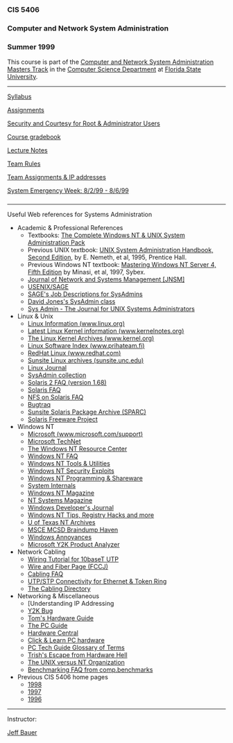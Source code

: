 ### CIS 5406

### Computer and Network System Administration

### Summer 1999

This course is part of the [ Computer and Network System Administration
Masters Track](http://www.cs.fsu.edu/academics/sysadm) in the [Computer
Science Department](http://www.cs.fsu.edu) at [Florida State
University](http://www.fsu.edu).

* * *

[Syllabus](syllabus/syllabus.html)

[Assignments](assignments.html)

[Security and Courtesy for Root & Administrator Users](courtesy.html)

[Course gradebook](gradebook.html)

[Lecture Notes](lectures.html)

[Team Rules](teams.html)

[Team Assignments & IP addresses](team-assignments.html)

[System Emergency Week: 8/2/99 - 8/6/99](sysweek.html)

###

* * *

Useful Web references for Systems Administration

  * Academic & Professional References 
    * Textbooks: [The Complete Windows NT & UNIX System Administration Pack ](http://www.oreilly.com/catalog/hp12pack)
    * Previous UNIX textbook: [ UNIX System Administration Handbook, Second Edition](http://www.admin.com), by E. Nemeth, et al, 1995, Prentice Hall.
    * Previous Windows NT textbook: [Mastering Windows NT Server 4, Fifth Edition](http://www.sybex.com/cgi-bin/bookpg.pl?2163back.html) by Minasi, et al, 1997, Sybex.
    * [Journal of Network and Systems Management [JNSM]](http://www.cstp.umkc.edu/jnsm/home.html)
    * [USENIX/SAGE](http://www.usenix.org)
    * [SAGE's Job Descriptions for SysAdmins](http://www.usenix.org/sage/jobs/jobs-descriptions.html)
    * [David Jones's SysAdmin class](http://infocom.cqu.edu.au/Study/Units/85321_Systems_Administration)
    * [Sys Admin - The Journal for UNIX Systems Administrators](http://www.samag.com)
  * Linux & Unix 
    * [Linux Information (www.linux.org)](http://www.linux.org)
    * [Latest Linux Kernel information (www.kernelnotes.org)](http://www.kernelnotes.org)
    * [The Linux Kernel Archives (www.kernel.org)](http://www.kernel.org)
    * [Linux Software Index (www.prihateam.fi)](http://www.prihateam.fi/linux/index.html)
    * [RedHat Linux (www.redhat.com)](http://www.redhat.com)
    * [Sunsite Linux archives (sunsite.unc.edu)](http://sunsite.unc.edu/pub/Linux)
    * [Linux Journal](http://www.ssc.com/lj)
    * [SysAdmin collection](http://www.astro.su.se/~oleg/sysadm.html)
    * [Solaris 2 FAQ (version 1.68)](http://metalab.unc.edu/pub/solaris/FAQS/Solaris_2_Frequently_Asked_Questions_\(FAQ\)_1.68)
    * [Solaris FAQ](http://www.wins.uva.nl/pub/solaris/solaris2.html)
    * [NFS on Solaris FAQ](http://www.ebsinc.com/solaris/network/nfs.html)
    * [Bugtraq](http://www.geek-girl.com/bugtraq/index.html)
    * [Sunsite Solaris Package Archive (SPARC)](http://sunsite.unc.edu/pub/solaris/sparc)
    * [Solaris Freeware Project](http://www.sunfreeware.com)
  * Windows NT 
    * [Microsoft (www.microsoft.com/support)](http://www.microsoft.com/support)
    * [Microsoft TechNet](http://technet.microsoft.com)
    * [The Windows NT Resource Center](http://www.bhs.com)
    * [Windows NT FAQ](http://www.ntfaq.com)
    * [Windows NT Tools & Utilities](http://www.ntinfo.dk/tools.htm)
    * [Windows NT Security Exploits](http://www.ntbugtraq.com)
    * [Windows NT Programming & Shareware](http://www.chancellor.com/ntmain.html)
    * [System Internals](http://www.sysinternals.com)
    * [Windows NT Magazine](http://www.winntmag.com)
    * [NT Systems Magazine](http://www.ntsystems.com)
    * [Windows Developer's Journal](http://www.wdj.com)
    * [Windows NT Tips, Registry Hacks and more](http://www.jsiinc.com)
    * [U of Texas NT Archives](ftp://microlib.cc.utexas.edu:/microlib/nt)
    * [MSCE MCSD Braindump Haven](http://www.bnla.baynet.de/bnla01/members/robsch19/index.htm)
    * [Windows Annoyances](http://www.annoyances.org)
    * [Microsoft Y2K Product Analyzer](http://www.microsoft.com/technet/year2k/pca/pca.htm)
  * Network Cabling 
    * [Wiring Tutorial for 10baseT UTP](http://www.netspec.com/helpdesk/wiredoc.html)
    * [Wire and Fiber Page (FCCJ)](http://indy.fccj.cc.fl.us/lsf/wire/basicmenu.html)
    * [Cabling FAQ](http://www.patton.com/patton/fridayfax/cdcfaq.html)
    * [UTP/STP Connectivity for Ethernet & Token Ring](http://www.cablesun.com/utp-stp.htm)
    * [The Cabling Directory](http://www.wiring.com)
  * Networking & Miscellaneous 
    * [Understanding IP Addressing
    * [Y2K Bug](http://www.y2k.com)
    * [Tom's Hardware Guide](http://www.tomshardware.com)
    * [The PC Guide](http://www.pcguide.com)
    * [Hardware Central](http://www.hardwarecentral.com)
    * [Click & Learn PC hardware](http://www.mkdata.dk)
    * [PC Tech Guide Glossary of Terms](http://www.pctechguide.com/glossary/glossary.htm)
    * [Trish's Escape from Hardware Hell](http://www.jps.net/rustyw2/full.htm)
    * [The UNIX versus NT Organization](http://www.unix-vs-nt.org)
    * [Benchmarking FAQ from comp.benchmarks](http://hpwww.epfl.ch/bench/bench.FAQ.html)
  * Previous CIS 5406 home pages 
    * [1998](../cis5406-1998/index.html)
    * [1997](../cis5406-1997/index.html)
    * [1996](../cis5406-1996/index.html)

* * *

Instructor:

[Jeff Bauer](http://www.cs.fsu.edu/~jtbauer)


